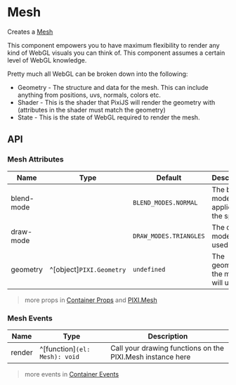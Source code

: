 # Mesh

Creates a [Mesh](https://pixijs.download/release/docs/PIXI.Mesh.html)

This component empowers you to have maximum flexibility to render any kind of WebGL visuals you can think of. This component assumes a certain level of WebGL knowledge.

Pretty much all WebGL can be broken down into the following:

- Geometry - The structure and data for the mesh. This can include anything from positions, uvs, normals, colors etc.
- Shader - This is the shader that PixiJS will render the geometry with (attributes in the shader must match the geometry)
- State - This is the state of WebGL required to render the mesh.

<demo src="./demo/mesh.vue" :width="300" :height="300" />

## API

### Mesh Attributes

| Name | Type | Default | Description |
| --- | --- | --- | --- |
| blend-mode | <api-blend-mode /> | `BLEND_MODES.NORMAL` | The blend mode to be applied to the sprite. |
| draw-mode | <api-draw-mode /> | `DRAW_MODES.TRIANGLES` | The draw mode to be used. |
| geometry | ^[object]`PIXI.Geometry` | `undefined` | The geometry the mesh will use. |

> more props in [Container Props](/guide/elements/container/#container-props) and [PIXI.Mesh](https://pixijs.download/release/docs/PIXI.Mesh.html)

### Mesh Events

| Name | Type | Description |
| --- | --- | --- |
| render | ^[function]`(el: Mesh): void` | Call your drawing functions on the PIXI.Mesh instance here |

> more events in [Container Events](/guide/elements/container/#container-events)